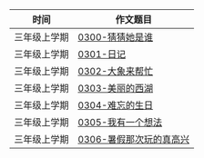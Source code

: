 
| 时间      | 作文题目 |
| ----------- | ----------- |
| 三年级上学期   | [0300-猜猜她是谁](/3-grade03/0300-猜猜她是谁)  |
| 三年级上学期   | [0301-日记](/3-grade03/0301-日记)      |
| 三年级上学期   | [0302-大象来帮忙](/3-grade03/0302-大象来帮忙)         |
| 三年级上学期   | [0303-美丽的西湖](/3-grade03/0303-美丽的西湖)         |
| 三年级上学期   | [0304-难忘的生日](/3-grade03/0304-难忘的生日)         |
| 三年级上学期   | [0305-我有一个想法](/3-grade03/0305-我有一个想法)         |
| 三年级上学期   | [0306-暑假那次玩的真高兴](/3-grade03/0306-暑假那次玩的真高兴)         |
